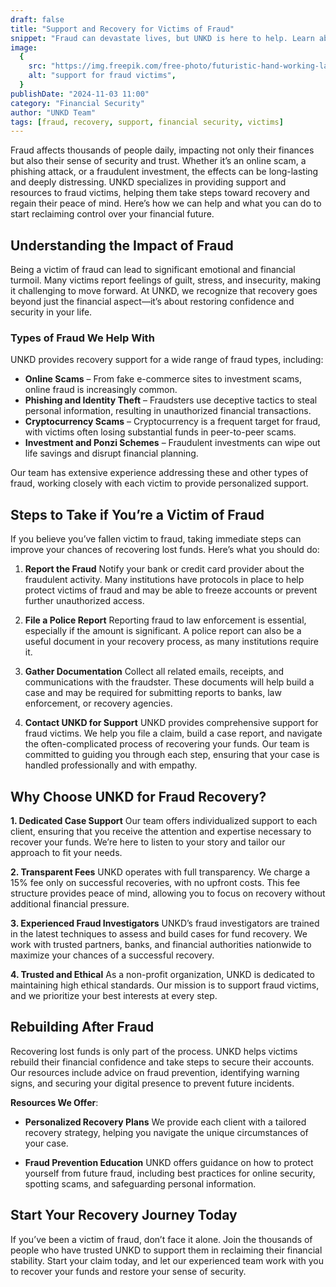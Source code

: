 ```yaml
---
draft: false
title: "Support and Recovery for Victims of Fraud"
snippet: "Fraud can devastate lives, but UNKD is here to help. Learn about the steps you can take to recover lost funds and rebuild your financial security."
image:
  {
    src: "https://img.freepik.com/free-photo/futuristic-hand-working-laptop_23-2151003689.jpg?&fit=crop&w=430&h=240",
    alt: "support for fraud victims",
  }
publishDate: "2024-11-03 11:00"
category: "Financial Security"
author: "UNKD Team"
tags: [fraud, recovery, support, financial security, victims]
---
```


Fraud affects thousands of people daily, impacting not only their finances but also their sense of security and trust. Whether it’s an online scam, a phishing attack, or a fraudulent investment, the effects can be long-lasting and deeply distressing. UNKD specializes in providing support and resources to fraud victims, helping them take steps toward recovery and regain their peace of mind. Here’s how we can help and what you can do to start reclaiming control over your financial future.

## Understanding the Impact of Fraud

Being a victim of fraud can lead to significant emotional and financial turmoil. Many victims report feelings of guilt, stress, and insecurity, making it challenging to move forward. At UNKD, we recognize that recovery goes beyond just the financial aspect—it’s about restoring confidence and security in your life.

### Types of Fraud We Help With

UNKD provides recovery support for a wide range of fraud types, including:

- **Online Scams** – From fake e-commerce sites to investment scams, online fraud is increasingly common.
- **Phishing and Identity Theft** – Fraudsters use deceptive tactics to steal personal information, resulting in unauthorized financial transactions.
- **Cryptocurrency Scams** – Cryptocurrency is a frequent target for fraud, with victims often losing substantial funds in peer-to-peer scams.
- **Investment and Ponzi Schemes** – Fraudulent investments can wipe out life savings and disrupt financial planning.

Our team has extensive experience addressing these and other types of fraud, working closely with each victim to provide personalized support.

## Steps to Take if You’re a Victim of Fraud

If you believe you’ve fallen victim to fraud, taking immediate steps can improve your chances of recovering lost funds. Here’s what you should do:

1. **Report the Fraud**
   Notify your bank or credit card provider about the fraudulent activity. Many institutions have protocols in place to help protect victims of fraud and may be able to freeze accounts or prevent further unauthorized access.

2. **File a Police Report**
   Reporting fraud to law enforcement is essential, especially if the amount is significant. A police report can also be a useful document in your recovery process, as many institutions require it.

3. **Gather Documentation**
   Collect all related emails, receipts, and communications with the fraudster. These documents will help build a case and may be required for submitting reports to banks, law enforcement, or recovery agencies.

4. **Contact UNKD for Support**
   UNKD provides comprehensive support for fraud victims. We help you file a claim, build a case report, and navigate the often-complicated process of recovering your funds. Our team is committed to guiding you through each step, ensuring that your case is handled professionally and with empathy.

## Why Choose UNKD for Fraud Recovery?

**1. Dedicated Case Support**
Our team offers individualized support to each client, ensuring that you receive the attention and expertise necessary to recover your funds. We’re here to listen to your story and tailor our approach to fit your needs.

**2. Transparent Fees**
UNKD operates with full transparency. We charge a 15% fee only on successful recoveries, with no upfront costs. This fee structure provides peace of mind, allowing you to focus on recovery without additional financial pressure.

**3. Experienced Fraud Investigators**
UNKD’s fraud investigators are trained in the latest techniques to assess and build cases for fund recovery. We work with trusted partners, banks, and financial authorities nationwide to maximize your chances of a successful recovery.

**4. Trusted and Ethical**
As a non-profit organization, UNKD is dedicated to maintaining high ethical standards. Our mission is to support fraud victims, and we prioritize your best interests at every step.

## Rebuilding After Fraud

Recovering lost funds is only part of the process. UNKD helps victims rebuild their financial confidence and take steps to secure their accounts. Our resources include advice on fraud prevention, identifying warning signs, and securing your digital presence to prevent future incidents.

**Resources We Offer**:

- **Personalized Recovery Plans**
  We provide each client with a tailored recovery strategy, helping you navigate the unique circumstances of your case.

- **Fraud Prevention Education**
  UNKD offers guidance on how to protect yourself from future fraud, including best practices for online security, spotting scams, and safeguarding personal information.

## Start Your Recovery Journey Today

If you’ve been a victim of fraud, don’t face it alone. Join the thousands of people who have trusted UNKD to support them in reclaiming their financial stability. Start your claim today, and let our experienced team work with you to recover your funds and restore your sense of security.
